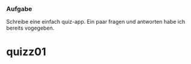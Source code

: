### Aufgabe

Schreibe eine einfach quiz-app. Ein paar fragen und antworten habe ich bereits
vogegeben. 
# quizz01
